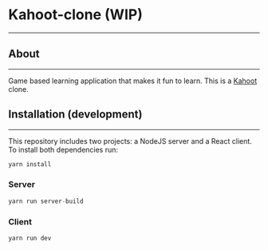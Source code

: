 # Kahoot-clone (WIP)

---

## About

---

Game based learning application that makes it fun to learn. This is a [Kahoot](https://kahoot.it) clone.

## Installation (development)

---

This repository includes two projects: a NodeJS server and a React client. To install both dependencies run:

```javascript
yarn install
```

### Server

```javascript
yarn run server-build
```

### Client

```javascript
yarn run dev
```
